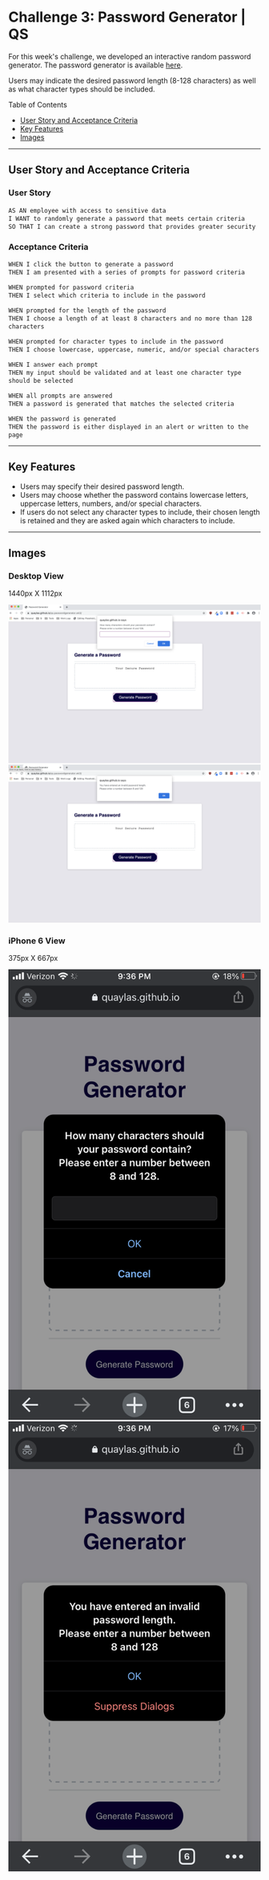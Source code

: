 # Challenge 3: Password Generator | QS

For this week's challenge, we developed an interactive random password generator. The password generator is available [here](https://quaylas.github.io/qs.passwordgenerator.wk3/). 

Users may indicate the desired password length (8-128 characters) as well as what character types should be included.

Table of Contents
* [User Story and Acceptance Criteria](user-story-and-acceptance-criteria)
* [Key Features](key-features)
* [Images](images)

---

## User Story and Acceptance Criteria

### User Story

```
AS AN employee with access to sensitive data
I WANT to randomly generate a password that meets certain criteria
SO THAT I can create a strong password that provides greater security
```

### Acceptance Criteria

```
WHEN I click the button to generate a password
THEN I am presented with a series of prompts for password criteria
```
```
WHEN prompted for password criteria
THEN I select which criteria to include in the password
```
```
WHEN prompted for the length of the password
THEN I choose a length of at least 8 characters and no more than 128 characters
```
```
WHEN prompted for character types to include in the password
THEN I choose lowercase, uppercase, numeric, and/or special characters
```
```
WHEN I answer each prompt
THEN my input should be validated and at least one character type should be selected
```
```
WHEN all prompts are answered
THEN a password is generated that matches the selected criteria
```
```
WHEN the password is generated
THEN the password is either displayed in an alert or written to the page
```

---

## Key Features

* Users may specify their desired password length.
* Users may choose whether the password contains lowercase letters, uppercase letters, numbers, and/or special characters.
* If users do not select any character types to include, their chosen length is retained and they are asked again which characters to include.

---

## Images
### Desktop View

1440px X 1112px

![Image of desktop view with prompt for password length](./assets/images/desktopLengthPrompt.png)
![Image of desktop view with prompt to enter a valid password length](./assets/images/desktopLengthValidationPrompt.png)

### iPhone 6 View

375px X 667px

![Image of mobile view with prompt for password length](./assets/images/mobileLengthPrompt.PNG)
![Image of mobile view with prompt to enter a valid password length](./assets/images/mobileLengthValidationPrompt.PNG)